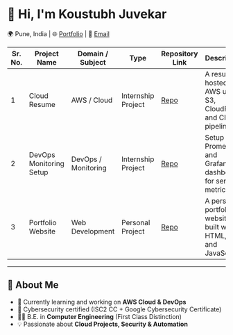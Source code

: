 # 👋 Hi, I'm Koustubh Juvekar  

   🌍 Pune, India | 
   🌐 <a href="https://www.koustubh18.site" target="_blank">Portfolio</a> | 
   📧 <a href="mailto:koustubhjuvekar07@gmail.com">Email</a>




<table>
  <thead>
    <tr>
      <th>Sr. No.</th>
      <th>Project Name</th>
      <th>Domain / Subject</th>
      <th>Type</th>
      <th>Repository Link</th>
      <th>Description</th>
    </tr>
  </thead>
  <tbody>
    <tr>
      <td>1</td>
      <td>Cloud Resume</td>
      <td>AWS / Cloud</td>
      <td>Internship Project</td>
      <td><a href="https://github.com/username/cloud-resume" target="_blank">Repo</a></td>
      <td>A resume hosted on AWS using S3, CloudFront, and CI/CD pipeline.</td>
    </tr>
    <tr>
      <td>2</td>
      <td>DevOps Monitoring Setup</td>
      <td>DevOps / Monitoring</td>
      <td>Internship Project</td>
      <td><a href="https://github.com/username/devops-monitoring" target="_blank">Repo</a></td>
      <td>Setup of Prometheus and Grafana dashboards for server metrics.</td>
    </tr>
    <tr>
      <td>3</td>
      <td>Portfolio Website</td>
      <td>Web Development</td>
      <td>Personal Project</td>
      <td><a href="https://github.com/username/portfolio" target="_blank">Repo</a></td>
      <td>A personal portfolio website built with HTML, CSS, and JavaScript.</td>
    </tr>
  </tbody>
</table>


---

## 🚀 About Me  
- 🌱 Currently learning and working on **AWS Cloud & DevOps**  
- 🔐 Cybersecurity certified (ISC2 CC + Google Cybersecurity Certificate)  
- 👨‍🎓 B.E. in **Computer Engineering** (First Class Distinction)  
- 💡 Passionate about **Cloud Projects, Security & Automation**  
